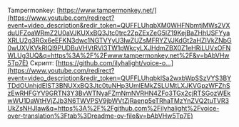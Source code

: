 Tampermonkey: [https://www.tampermonkey.net/](https://www.youtube.com/redirect?event=video_description&redir_token=QUFFLUhqbXM0WHFNbmtjMWs2VXduUFZoaWRmZ2U0aVJKUXxBQ3Jtc0trc2ZpZExZeG5lZ19KejBaZHhUSFYyaXRLU2g3RGx6eEFKN3dwc1NGTVYyU3IwZUZsMFRYZVJKdGt2aHZIVkZNbG0wUXVKVkRIQl9PUDBuVHVtRVl3TW1pWkcyLXJHdmZBX0Z1eHRiLUVxOFNWLUg3UQ&q=https%3A%2F%2Fwww.tampermonkey.net%2F&v=bAbVHw5Tp7E) 
Скрипт: [https://github.com/ilyhalight/voice-o...](https://www.youtube.com/redirect?event=video_description&redir_token=QUFFLUhqbklSa2wxbWpSSzVYS3BYTDdOUnhjdElST3BNUXxBQ3Jtc0tuNHp3UmlEMkZSLUMtLXJKVGpzWFZhSzEwRHFGYV9GRTN3Y3BvWTNyaFZmNmNVRHN4ZFo3TGx2cjRTSGozWEkwWU1DaWtHVjZJb3N6TWVPSV9jbWVtZjRaenp5eTRhaTMzYnZVQ2tuTVR3UkZsNHJIaw&q=https%3A%2F%2Fgithub.com%2Filyhalight%2Fvoice-over-translation%3Ftab%3Dreadme-ov-file&v=bAbVHw5Tp7E)
